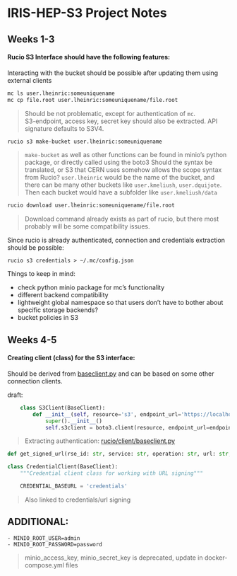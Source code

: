 # IRIS-HEP-S3 Project Notes

## Weeks 1-3

#### Rucio S3 Interface should have the following features:</br>
Interacting with the bucket should be possible after updating them using external clients
```bash
mc ls user.lheinric:someuniquename 
mc cp file.root user.lheinric:someuniquename/file.root
```
> Should be not problematic, except for authentication of `mc`. </br>
 S3-endpoint, access key, secret key should also be extracted. API signature defaults to S3V4.

```bash
rucio s3 make-bucket user.lheinric:someuniquename
```
>`make-bucket` as well as other functions can be found in minio’s python package, or directly called using the boto3
Should the syntax be translated, or S3 that CERN uses somehow allows the scope syntax from Rucio?
`user.lheinric` would be the name of the bucket, and there can be many other buckets like `user.kmeliush`, `user.dquijote`. Then each bucket would have a subfolder like `user.kmeliush/data`


```bash
rucio download user.lheinric:someuniquename/file.root
```
>Download command already exists as part of rucio, but there most probably will be some compatibility issues.

Since rucio is already authenticated, connection and credentials extraction should be possible:
```
rucio s3 credentials > ~/.mc/config.json
```


Things to keep in mind:
* check python minio package for mc’s functionality
* different backend compatibility 
* lightweight global namespace so that users don’t have to bother about specific storage backends?
* bucket policies in S3



## Weeks 4-5

#### Creating client (class) for the S3 interface:

Should be derived from [baseclient.py](https://github.com/rucio/rucio/blob/master/lib/rucio/client/baseclient.py) and can be based on some other connection clients. </br>

draft:
```python
    class S3Client(BaseClient):
        def __init__(self, resource='s3', endpoint_url='https://localhost:9000', key_id='admin', secret_key='password', config=Config(signature_version='s3v4'), region="?"):
            super().__init__()
            self.s3client = boto3.client(resource, endpoint_url=endpoint_url, aws_access_key_id=key_id, aws_secret_access_key=secret_key, config=config, region_name=region)

```



> Extracting authentication: [rucio/client/baseclient.py](https://github.com/rucio/rucio/blob/7ccac3dcf98af3ccd383478c52c3e7fca2752527/lib/rucio/client/baseclient.py#L73)

```python
def get_signed_url(rse_id: str, service: str, operation: str, url: str, lifetime=600) -> str:
```
```python
class CredentialClient(BaseClient):
	"""Credential client class for working with URL signing"""

	CREDENTIAL_BASEURL = 'credentials'
```
>Also linked to credentials/url signing

ADDITIONAL:
- 
  	- MINIO_ROOT_USER=admin
  	- MINIO_ROOT_PASSWORD=password
>minio_access_key, minio_secret_key is deprecated, update in docker-compose.yml files